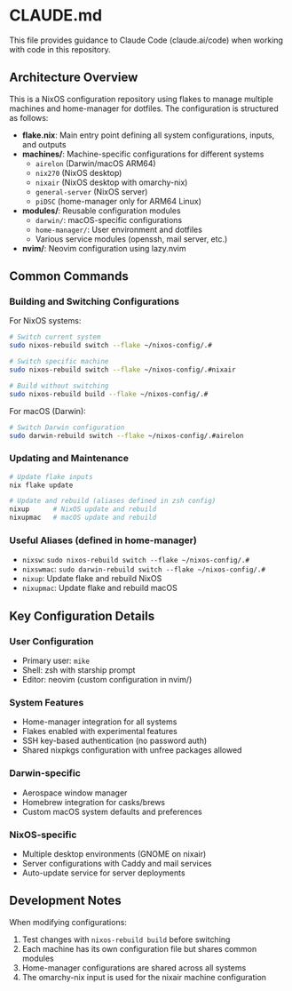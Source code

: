 # CLAUDE.md

This file provides guidance to Claude Code (claude.ai/code) when working with code in this repository.

## Architecture Overview

This is a NixOS configuration repository using flakes to manage multiple machines and home-manager for dotfiles. The configuration is structured as follows:

- **flake.nix**: Main entry point defining all system configurations, inputs, and outputs
- **machines/**: Machine-specific configurations for different systems
  - `airelon` (Darwin/macOS ARM64)
  - `nix270` (NixOS desktop)
  - `nixair` (NixOS desktop with omarchy-nix)
  - `general-server` (NixOS server)
  - `piDSC` (home-manager only for ARM64 Linux)
- **modules/**: Reusable configuration modules
  - `darwin/`: macOS-specific configurations
  - `home-manager/`: User environment and dotfiles
  - Various service modules (openssh, mail server, etc.)
- **nvim/**: Neovim configuration using lazy.nvim

## Common Commands

### Building and Switching Configurations

For NixOS systems:
```bash
# Switch current system
sudo nixos-rebuild switch --flake ~/nixos-config/.#

# Switch specific machine
sudo nixos-rebuild switch --flake ~/nixos-config/.#nixair

# Build without switching
sudo nixos-rebuild build --flake ~/nixos-config/.#
```

For macOS (Darwin):
```bash
# Switch Darwin configuration
sudo darwin-rebuild switch --flake ~/nixos-config/.#airelon
```

### Updating and Maintenance

```bash
# Update flake inputs
nix flake update

# Update and rebuild (aliases defined in zsh config)
nixup      # NixOS update and rebuild
nixupmac   # macOS update and rebuild
```

### Useful Aliases (defined in home-manager)

- `nixsw`: `sudo nixos-rebuild switch --flake ~/nixos-config/.#`
- `nixswmac`: `sudo darwin-rebuild switch --flake ~/nixos-config/.#`
- `nixup`: Update flake and rebuild NixOS
- `nixupmac`: Update flake and rebuild macOS

## Key Configuration Details

### User Configuration
- Primary user: `mike` 
- Shell: zsh with starship prompt
- Editor: neovim (custom configuration in nvim/)

### System Features
- Home-manager integration for all systems
- Flakes enabled with experimental features
- SSH key-based authentication (no password auth)
- Shared nixpkgs configuration with unfree packages allowed

### Darwin-specific
- Aerospace window manager
- Homebrew integration for casks/brews
- Custom macOS system defaults and preferences

### NixOS-specific
- Multiple desktop environments (GNOME on nixair)
- Server configurations with Caddy and mail services
- Auto-update service for server deployments

## Development Notes

When modifying configurations:
1. Test changes with `nixos-rebuild build` before switching
2. Each machine has its own configuration file but shares common modules
3. Home-manager configurations are shared across all systems
4. The omarchy-nix input is used for the nixair machine configuration